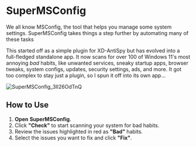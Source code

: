 # SuperMSConfig

We all know MSConfig, the tool that helps you manage some system settings. SuperMSConfig takes things a step further by automating many of these tasks

This started off as a simple plugin for XD-AntiSpy but has evolved into a full-fledged standalone app. It now scans for over 100 of Windows 11's most annoying *bad* habits, like unwanted services, sneaky startup apps, browser tweaks, system configs, updates, security settings, ads, and more. It got too complex to stay just a plugin, so I spun it off into its own app...

![SuperMSConfig_3II26OdTnQ](https://github.com/user-attachments/assets/0126a528-0f44-49b9-bec1-fac926007384)

## How to Use
1. **Open** **SuperMSConfig**.
2. Click **"Check"** to start scanning your system for bad habits.
3. Review the issues highlighted in red as **"Bad"** habits.
4. Select the issues you want to fix and click **"Fix"**.


